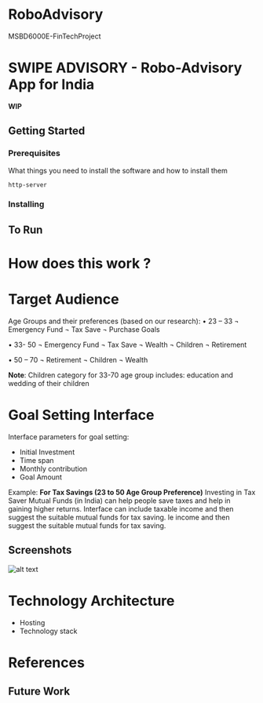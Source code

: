 # RoboAdvisory
MSBD6000E-FinTechProject

# SWIPE ADVISORY - Robo-Advisory App for India

**WIP**

## Getting Started

### Prerequisites

What things you need to install the software and how to install them

```
http-server
```

### Installing

## To Run

# How does this work ?

# Target Audience

Age Groups and their preferences (based on our research):
•	23 – 33
¬	Emergency Fund
¬	Tax Save
¬	Purchase Goals

•	33- 50
¬	Emergency Fund
¬	Tax Save
¬	Wealth
¬	Children
¬	Retirement

•	50 – 70
¬	Retirement
¬	Children 
¬	Wealth

**Note**: Children category for 33-70 age group includes: education and wedding of their children

# Goal Setting Interface
Interface parameters for goal setting:
- Initial Investment
- Time span
- Monthly contribution
- Goal Amount

Example:
**For Tax Savings (23 to 50 Age Group Preference)**
Investing in Tax Saver Mutual Funds (in India) can help people save taxes and help in gaining higher returns. Interface can include taxable income and then suggest the suitable mutual funds for tax saving. 
le income and then suggest the suitable mutual funds for tax saving.

## Screenshots
![alt text](https://i.ibb.co/gRqYMYW/Screen-Shot-2019-03-30-at-15-46-27.png)

# Technology Architecture 
- Hosting
- Technology stack

# References

## Future Work
